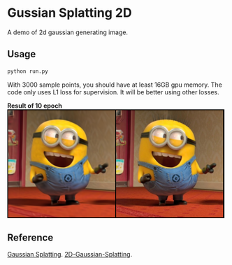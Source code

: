 # Gussian Splatting 2D
A demo of 2d gaussian generating image.

## Usage

```cmd
python run.py
```
With 3000 sample points, you should have at least 16GB gpu memory.
The code only uses L1 loss for supervision. It will be better using other losses.

**Result of 10 epoch**
![Result](result.png)

## Reference
[Gaussian Splatting](https://github.com/graphdeco-inria/gaussian-splatting).
[2D-Gaussian-Splatting](https://github.com/OutofAi/2D-Gaussian-Splatting).
